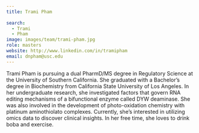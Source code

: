```yaml
---
title: Trami Pham
 
search:
  - Trami
  - Pham
image: images/team/trami-pham.jpg
role: masters
website: http://www.linkedin.com/in/tramipham
email: dnpham@usc.edu
---
```


Trami Pham is pursuing a dual PharmD/MS degree in Regulatory Science at the University of Southern California. 
She graduated with a Bachelor’s degree in Biochemistry from California State University of Los Angeles. 
In her undergraduate research, she investigated factors that govern RNA editing mechanisms of a bifunctional enzyme called DYW deaminase. 
She was also involved in the development of photo-oxidation chemistry with platinum aminothiolato complexes. 
Currently, she’s interested in utilizing omics data to discover clinical insights. 
In her free time, she loves to drink boba and exercise. 

